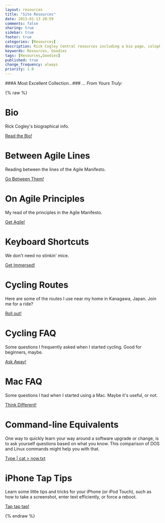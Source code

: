 ```yaml
---
layout: resources
title: "Site Resources"
date: 2013-01-13 20:59
comments: false
sharing: true
sidebar: true
footer: true
categories: [Resources]
description: Rick Cogley Central resources including a bio page, colophon and other goodies.
keywords: Resources, Goodies
tags: [Resources,Goodies]
published: true
change_frequency: always
priority: 1.0
---  
```

###A Most Excellent Collection...###
_... From Yours Truly:_ 

{% raw %}
<div class="hero-unit">
  <h1>Bio</h1>
  <p>Rick Cogley's biographical info.</p>
  <p>
    <a href="/about/" class="btn btn-primary btn-large">
      Read the Bio!
    </a>
  </p>
</div>
<div class="hero-unit">
  <h1>Between Agile Lines</h1>
  <p>Reading between the lines of the Agile Manifesto.</p>
  <p>
    <a href="/resources/rick-cogley-between-the-lines-of-the-agile-manifesto/" class="btn btn-inverse btn-large">
      Go Between Them!
    </a>
  </p>
</div>
<div class="hero-unit">
  <h1>On Agile Principles</h1>
  <p>My read of the principles in the Agile Manifesto.</p>
  <p>
    <a href="/resources/rick-cogley-on-agile-principles/" class="btn btn-info btn-large">
      Get Agile!
    </a>
  </p>
</div>
<div class="hero-unit">
  <h1>Keyboard Shortcuts</h1>
  <p>We don't need no stinkin' mice.</p>
  <p>
    <a href="/resources/rick-cogley-keyboard-shortcuts/" class="btn btn-warning btn-large">
      Get Immersed!
    </a>
  </p>
</div>
<div class="hero-unit">
  <h1>Cycling Routes</h1>
  <p>Here are some of the routes I use near my home in Kanagawa, Japan. Join me for a ride?</p>
  <p>
    <a href="/resources/rick-cogley-cycling-routes/" class="btn btn-danger btn-large">
      Roll out!
    </a>
  </p>
</div>
<div class="hero-unit">
  <h1>Cycling FAQ</h1>
  <p>Some questions I frequently asked when I started cycling. Good for beginners, maybe.</p>
  <p>
    <a href="/resources/rick-cogley-faq-cycling/" class="btn btn-inverse btn-large">
      Ask Away!
    </a>
  </p>
</div>
<div class="hero-unit">
  <h1>Mac FAQ</h1>
  <p>Some questions I had when I started using a Mac. Maybe it's useful, or not.</p>
  <p>
    <a href="/resources/rick-cogley-faq-mac/" class="btn btn-success btn-large">
      Think Different!
    </a>
  </p>
</div>
<div class="hero-unit">
  <h1>Command-line Equivalents</h1>
  <p>One way to quickly learn your way around a software upgrade or change, is to ask yourself questions based on what you know. This comparison of DOS and Linux commands might help you with that.</p>
  <p>
    <a href="/resources/rick-cogley-command-line-equivalents/" class="btn btn-info btn-large">
      Type | cat > now.txt
    </a>
  </p>
</div>
<div class="hero-unit">
  <h1>iPhone Tap Tips</h1>
  <p>Learn some little tips and tricks for your iPhone (or iPod Touch), such as how to take a screenshot, enter text efficiently, or force a reboot.</p>
  <p>
    <a href="/resources/rick-cogley-iphone-tap-tips/" class="btn btn-danger btn-large">
      Tap tap tap!
    </a>
  </p>
</div>
{% endraw %} 